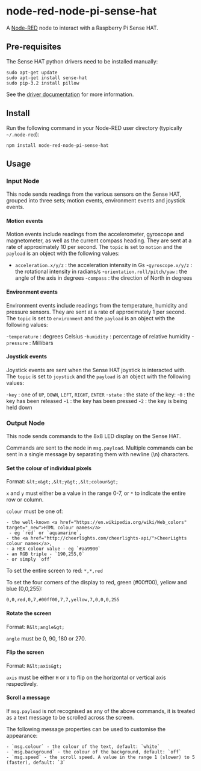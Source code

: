 node-red-node-pi-sense-hat
==========================

A <a href="http://nodered.org" target="_new">Node-RED</a> node to interact with
a Raspberry Pi Sense HAT.

## Pre-requisites

The Sense HAT python drivers need to be installed manually:

```
sudo apt-get update
sudo apt-get install sense-hat
sudo pip-3.2 install pillow
```

See the <a href="http://pythonhosted.org/sense-hat/" target="_new">driver documentation</a>
for more information.


## Install

Run the following command in your Node-RED user directory (typically `~/.node-red`):

    npm install node-red-node-pi-sense-hat

## Usage

### Input Node

This node sends readings from the various sensors on the Sense HAT, grouped into
three sets; motion events, environment events and joystick events.

#### Motion events

Motion events include readings from the accelerometer, gyroscope and magnetometer,
as well as the current compass heading. They are sent at a rate of approximately 10
per second. The `topic` is set to `motion` and the `payload` is an object with the
following values:

  - `acceleration.x/y/z` : the acceleration intensity in Gs
  -`gyroscope.x/y/z` : the rotational intensity in radians/s
  -`orientation.roll/pitch/yaw` : the angle of the axis in degrees
  -`compass` : the direction of North in degrees

#### Environment events

Environment events include readings from the temperature, humidity and pressure
sensors. They are sent at a rate of approximately 1 per second.  The `topic`
is set to `environment` and the `payload` is an object
with the following values:

  -`temperature` : degrees Celsius
  -`humidity` : percentage of relative humidity
  -`pressure` : Millibars

#### Joystick events

Joystick events are sent when the Sense HAT joystick is interacted with. The
`topic` is set to `joystick` and the `payload` is an object with the following values:

  -`key` : one of `UP`, `DOWN`, `LEFT`, `RIGHT`, `ENTER`
  -`state` : the state of the key:
    -`0` : the key has been released
    -`1` : the key has been pressed
    -`2` : the key is being held down


### Output Node

This node sends commands to the 8x8 LED display on the Sense HAT.

Commands are sent to the node in `msg.payload`. Multiple commands can
be sent in a single message by separating them with newline (\n) characters.

#### Set the colour of individual pixels

Format: `&lt;x&gt;,&lt;y&gt;,&lt;colour&gt;`

`x` and `y` must either be a value in the range 0-7, or `*` to indicate the entire row or column.

`colour` must be one of:

    - the well-known <a href="https://en.wikipedia.org/wiki/Web_colors" target="_new">HTML colour names</a>
     - eg `red` or `aquamarine`,
    - the <a href="http://cheerlights.com/cheerlights-api/">CheerLights colour names</a>,
    - a HEX colour value - eg `#aa9900`
    - an RGB triple - `190,255,0`
    - or simply `off`

To set the entire screen to red: `*,*,red`

To set the four corners of the display to red, green (#00ff00), yellow and blue (0,0,255):

`0,0,red,0,7,#00ff00,7,7,yellow,7,0,0,0,255`

#### Rotate the screen

Format: `R&lt;angle&gt;`

`angle` must be 0, 90, 180 or 270.

#### Flip the screen

Format: `R&lt;axis&gt;`

`axis` must be either `H` or `V` to flip on the horizontal or vertical axis respectively.

#### Scroll a message

If `msg.payload` is not recognised as any of the above commands, it is treated
as a text message to be scrolled across the screen.

The following message properties can be used to customise the appearance:

    - `msg.colour` - the colour of the text, default: `white`
    - `msg.background` - the colour of the background, default: `off`
    - `msg.speed` - the scroll speed. A value in the range 1 (slower) to 5 (faster), default: `3`
